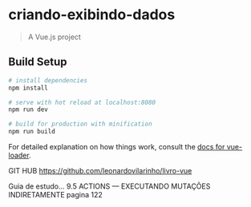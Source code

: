 # criando-exibindo-dados

> A Vue.js project

## Build Setup

``` bash
# install dependencies
npm install

# serve with hot reload at localhost:8080
npm run dev

# build for production with minification
npm run build
```

For detailed explanation on how things work, consult the [docs for vue-loader](http://vuejs.github.io/vue-loader).

GIT HUB https://github.com/leonardovilarinho/livro-vue

Guia de estudo...
9.5 ACTIONS — EXECUTANDO MUTAÇÕES INDIRETAMENTE
pagina 122
